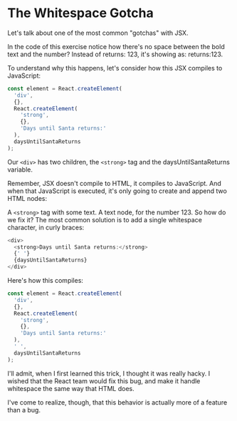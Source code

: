 # The Whitespace Gotcha

Let's talk about one of the most common "gotchas" with JSX.

In the code of this exercise notice how there's no space between the bold text and the number? Instead of returns: 123, it's showing as: returns:123.

To understand why this happens, let's consider how this JSX compiles to JavaScript:

```js
const element = React.createElement(
  'div',
  {},
  React.createElement(
    'strong',
    {},
    'Days until Santa returns:'
  ),
  daysUntilSantaReturns
);
```
Our ```<div>``` has two children, the ```<strong>``` tag and the daysUntilSantaReturns variable.

Remember, JSX doesn't compile to HTML, it compiles to JavaScript. And when that JavaScript is executed, it's only going to create and append two HTML nodes:

A ```<strong>``` tag with some text.
A text node, for the number 123.
So how do we fix it? The most common solution is to add a single whitespace character, in curly braces:
```js
<div>
  <strong>Days until Santa returns:</strong>
  {' '}
  {daysUntilSantaReturns}
</div>
```
Here's how this compiles:

``` js
const element = React.createElement(
  'div',
  {},
  React.createElement(
    'strong',
    {},
    'Days until Santa returns:'
  ),
  ' ',
  daysUntilSantaReturns
);
```
I'll admit, when I first learned this trick, I thought it was really hacky. I wished that the React team would fix this bug, and make it handle whitespace the same way that HTML does.

I've come to realize, though, that this behavior is actually more of a feature than a bug.

